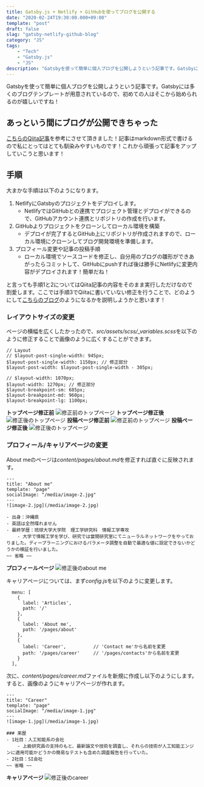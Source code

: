 ```yaml
---
title: Gatsby.js + Netlify + GitHubを使ってブログを公開する
date: "2020-02-24T19:30:00.000+09:00"
template: "post"
draft: false
slag: "gatsby-netlify-github-blog"
category: "JS"
tags:
    - "Tech"
    - "Gatsby.js"
    - "JS"
description: "Gatsbyを使って簡単に個人ブログを公開しようという記事です。Gatsbyには多くのブログテンプレートが用意されているので、初めての人はそこから始められるのが嬉しいですね！"
---
```


Gatsbyを使って簡単に個人ブログを公開しようという記事です。Gatsbyには多くのブログテンプレートが用意されているので、初めての人はそこから始められるのが嬉しいですね！

## あっという間にブログが公開できちゃった
[こちらのQiita記事](https://qiita.com/Zabit/items/fdff7b036ce6231ff8db)を参考にさせて頂きました！記事はmarkdown形式で書けるので私にとってはとても馴染みやすいものです！これから頑張って記事をアップしていこうと思います！

## 手順
大まかな手順は以下のようになります。
1. NetlifyにGatsbyのプロジェクトをデプロイします。
    - NetlifyではGitHubとの連携でプロジェクト管理とデプロイができるので、GitHubアカウント連携とリポジトリの作成を行います。
2. GitHubよりプロジェクトをクローンしてローカル環境を構築
    - デプロイが完了するとGitHub上にリポジトリが作成されますので、ローカル環境にクローンしてブログ開発環境を準備します。
3. プロフィール変更や記事の投稿手順
    - ローカル環境でソースコードを修正し、自分用のブログの雛形ができあがったらコミットして、GitHubにpushすれば後は勝手にNetlifyに変更内容がデプロイされます！簡単だね！

と言っても手順1と2についてはQiita記事の内容をそのまま実行しただけなので割愛します。ここでは手順3でQiitaに書いていない修正を行うことで、どのようにして[こちらのブログ](https://jackkitte-blog.netlify.com/)のようになるかを説明しようかと思います！

### レイアウトサイズの変更
ページの横幅を広くしたかったので、*src/assets/scss/_variables.scss*を以下のように修正することで画像のように広くすることができます。
```
// Layout
// $layout-post-single-width: 945px;
$layout-post-single-width: 1150px; // 修正部分
$layout-post-width: $layout-post-single-width - 305px;

// $layout-width: 1070px;
$layout-width: 1270px; // 修正部分
$layout-breakpoint-sm: 685px;
$layout-breakpoint-md: 960px;
$layout-breakpoint-lg: 1100px;
```
**トップページ修正前**
![修正前のトップページ](/media/origin_top.png)
**トップページ修正後**
![修正後のトップページ](/media/update_top.png)
**投稿ページ修正前**
![修正前のトップページ](/media/origin_post.png)
**投稿ページ修正後**
![修正後のトップページ](/media/update_post.png)

### プロフィール/キャリアページの変更

About meのページは*content/pages/about.md*を修正すれば直ぐに反映されます。
```
---
title: "About me"
template: "page"
socialImage: "/media/image-2.jpg"
---
![image-2.jpg](/media/image-2.jpg)

- 出身：沖縄県
- 英語は全然喋れません
- 最終学歴：琉球大学大学院　理工学研究科　情報工学専攻
    - 大学で情報工学を学び、研究では當間研究室にてニューラルネットワークをやっておりました。ディープラーニングにおけるパラメータ調整を自動で最適な値に設定できないかどうかの検証を行いました。
~~ 省略 ~~
```
**プロフィールページ**
![修正後のabout me](/media/about.png)

キャリアページについては、まず*config.js*を以下のように変更します。
```
  menu: [
    {
      label: 'Articles',
      path: '/'
    },
    {
      label: 'About me',
      path: '/pages/about'
    },
    {
      label: 'Career',          // 'Contact me'から名前を変更
      path: '/pages/career'     // '/pages/contacts'から名前を変更
    }
  ],
```
次に、*content/pages/career.md*ファイルを新規に作成し以下のようにします。すると、画像のようにキャリアページが作れます。
```
---
title: "Career"
template: "page"
socialImage: "/media/image-1.jpg"
---
![image-1.jpg](/media/image-1.jpg)

### 来歴
- 1社目：人工知能系の会社
    - 上級研究員の支持のもと、最新論文や技術を調査し、それらの技術が人工知能エンジンに適用可能かどうかの簡易なテストも含めた調査報告を行っていた。
- 2社目：SI会社
~~ 省略 ~~
```
**キャリアページ**
![修正後のcareer](/media/career.png)
